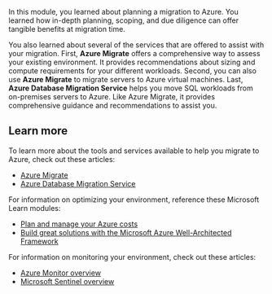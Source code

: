 In this module, you learned about planning a migration to Azure. You learned how in-depth planning, scoping, and due diligence can offer tangible benefits at migration time.

You also learned about several of the services that are offered to assist with your migration. First, **Azure Migrate** offers a comprehensive way to assess your existing environment. It provides recommendations about sizing and compute requirements for your different workloads. Second, you can also use **Azure Migrate** to migrate servers to Azure virtual machines. Last, **Azure Database Migration Service** helps you move SQL workloads from on-premises servers to Azure. Like Azure Migrate, it provides comprehensive guidance and recommendations to assist you.

## Learn more

To learn more about the tools and services available to help you migrate to Azure, check out these articles:

- [Azure Migrate](/azure/migrate/migrate-overview)
- [Azure Database Migration Service](/azure/dms/dms-overview)

For information on optimizing your environment, reference these Microsoft Learn modules:

- [Plan and manage your Azure costs](/training/modules/plan-manage-azure-costs/)
- [Build great solutions with the Microsoft Azure Well-Architected Framework](/training/paths/azure-well-architected-framework/)

For information on monitoring your environment, check out these articles:

- [Azure Monitor overview](/azure/azure-monitor/overview)
- [Microsoft Sentinel overview](/azure/sentinel/overview)
